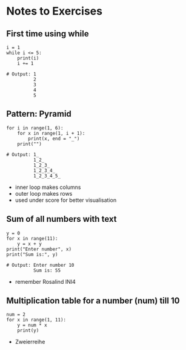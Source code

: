 # Notes to Exercises  

## First time using **while**  
```
i = 1
while i <= 5:
    print(i)
    i += 1

# Output: 1
          2
          3
          4
          5
```

## Pattern: Pyramid
```
for i in range(1, 6):
    for x in range(1, i + 1):
        print(x, end = "_")
    print("")

# Output: 1_
          1_2_
          1_2_3_
          1_2_3_4_
          1_2_3_4_5_
```
- inner loop makes columns
- outer loop makes rows
- used under score for better visualisation
  
  
## Sum of all numbers with text
```
y = 0
for x in range(11):
    y = x + y
print("Enter number", x)
print("Sum is:", y)

# Output: Enter number 10
          Sum is: 55
```
- remember Rosalind INI4
  
  
## Multiplication table for a number (num) till 10
```
num = 2
for x in range(1, 11):
    y = num * x
    print(y)
```
- Zweierreihe


## 
